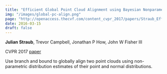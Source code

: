 ```yaml
---
title: "Efficient Global Point Cloud Alignment using Bayesian Nonparametric Mixtures"
img: "/images/global-pc-align.png"
page: "http://openaccess.thecvf.com/content_cvpr_2017/papers/Straub_Efficient_Global_Point_CVPR_2017_paper.pdf"
date: 2016-03-15
draft: false
---
```

**Julian Straub**, Trevor Campbell, Jonathan P How, John W Fisher III

CVPR 2017
[paper](http://openaccess.thecvf.com/content_cvpr_2017/papers/Straub_Efficient_Global_Point_CVPR_2017_paper.pdf)

Use branch and bound to globally align two point clouds using non-parametric distribution estimates of their point and normal distributions.

